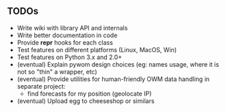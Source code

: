TODOs
-----
+ Write wiki with library API and internals
+ Write better documentation in code
+ Provide __repr__ hooks for each class
+ Test features on different platforms (Linux, MacOS, Win)
+ Test features on Python 3.x and 2.0+
+ (eventual) Explain pywom design choices (eg: names usage, where it is not
  so "thin" a wrapper, etc) 
+ (eventual) Provide utilities for human-friendly OWM data handling in separate
   project: 
    - find forecasts for my position (geolocate IP)
+ (eventual) Upload egg to cheeseshop or similars
